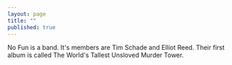 ```yaml
---
layout: page
title: ""
published: true
---
```


No Fun is a band. It's members are Tim Schade and Elliot Reed. Their first album is called The World's Tallest Unsloved Murder Tower.